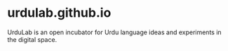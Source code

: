 # urdulab.github.io
UrduLab is an open incubator for Urdu language ideas and experiments in the digital space.

